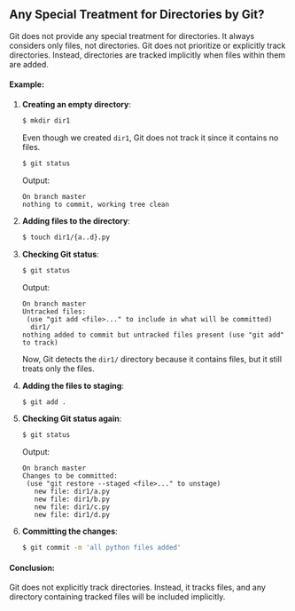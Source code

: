 
## Any Special Treatment for Directories by Git?

Git does not provide any special treatment for directories. It always considers only files, not directories. Git does not prioritize or explicitly track directories. Instead, directories are tracked implicitly when files within them are added.

#### Example:

1. **Creating an empty directory**:
   ```bash
   $ mkdir dir1
   ```

   Even though we created `dir1`, Git does not track it since it contains no files.

   ```bash
   $ git status
   ```
   Output:
   ```plaintext
   On branch master
   nothing to commit, working tree clean
   ```

2. **Adding files to the directory**:
   ```bash
   $ touch dir1/{a..d}.py
   ```

3. **Checking Git status**:
   ```bash
   $ git status
   ```
   Output:
   ```plaintext
   On branch master
   Untracked files:
    (use "git add <file>..." to include in what will be committed)
     dir1/
   nothing added to commit but untracked files present (use "git add" to track)
   ```

   Now, Git detects the `dir1/` directory because it contains files, but it still treats only the files.

4. **Adding the files to staging**:
   ```bash
   $ git add .
   ```

5. **Checking Git status again**:
   ```bash
   $ git status
   ```
   Output:
   ```plaintext
   On branch master
   Changes to be committed:
    (use "git restore --staged <file>..." to unstage)
      new file: dir1/a.py
      new file: dir1/b.py
      new file: dir1/c.py
      new file: dir1/d.py
   ```

6. **Committing the changes**:
   ```bash
   $ git commit -m 'all python files added'
   ```

#### Conclusion:
Git does not explicitly track directories. Instead, it tracks files, and any directory containing tracked files will be included implicitly.
